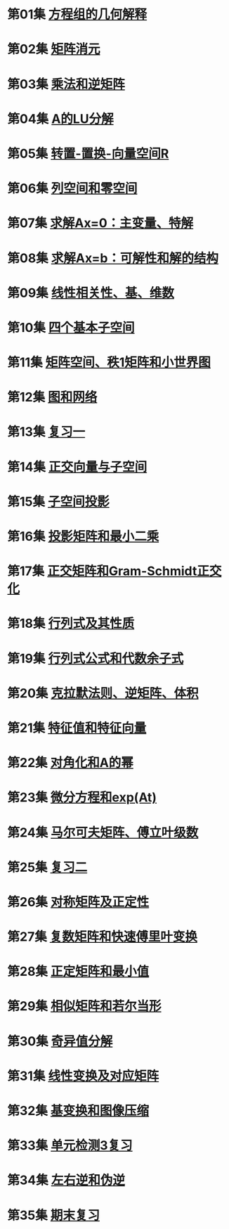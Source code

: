 # 第01集 [方程组的几何解释](https://github.com/zlotus/notes-linear-algebra/blob/master/chapter01.ipynb)

# 第02集 [矩阵消元](https://github.com/zlotus/notes-linear-algebra/blob/master/chapter02.ipynb)

# 第03集 [乘法和逆矩阵](https://github.com/zlotus/notes-linear-algebra/blob/master/chapter03.ipynb)

# 第04集 [A的LU分解](https://github.com/zlotus/notes-linear-algebra/blob/master/chapter04.ipynb)

# 第05集 [转置-置换-向量空间R](https://github.com/zlotus/notes-linear-algebra/blob/master/chapter05.ipynb)

# 第06集 [列空间和零空间](https://github.com/zlotus/notes-linear-algebra/blob/master/chapter06.ipynb)

# 第07集 [求解Ax=0：主变量、特解](https://github.com/zlotus/notes-linear-algebra/blob/master/chapter07.ipynb)

# 第08集 [求解Ax=b：可解性和解的结构](https://github.com/zlotus/notes-linear-algebra/blob/master/chapter08.ipynb)

# 第09集 [线性相关性、基、维数](https://github.com/zlotus/notes-linear-algebra/blob/master/chapter09.ipynb)

# 第10集 [四个基本子空间](https://github.com/zlotus/notes-linear-algebra/blob/master/chapter10.ipynb)

# 第11集 [矩阵空间、秩1矩阵和小世界图](https://github.com/zlotus/notes-linear-algebra/blob/master/chapter11.ipynb)

# 第12集 [图和网络](https://github.com/zlotus/notes-linear-algebra/blob/master/chapter12.ipynb)

# 第13集 [复习一](https://github.com/zlotus/notes-linear-algebra/blob/master/chapter13.ipynb)

# 第14集 [正交向量与子空间](https://github.com/zlotus/notes-linear-algebra/blob/master/chapter14.ipynb)

# 第15集 [子空间投影](https://github.com/zlotus/notes-linear-algebra/blob/master/chapter15.ipynb)

# 第16集 [投影矩阵和最小二乘](https://github.com/zlotus/notes-linear-algebra/blob/master/chapter16.ipynb)

# 第17集 [正交矩阵和Gram-Schmidt正交化](https://github.com/zlotus/notes-linear-algebra/blob/master/chapter17.ipynb)

# 第18集 [行列式及其性质](https://github.com/zlotus/notes-linear-algebra/blob/master/chapter18.ipynb)

# 第19集 [行列式公式和代数余子式](https://github.com/zlotus/notes-linear-algebra/blob/master/chapter19.ipynb)

# 第20集 [克拉默法则、逆矩阵、体积](https://github.com/zlotus/notes-linear-algebra/blob/master/chapter20.ipynb)

# 第21集 [特征值和特征向量](https://github.com/zlotus/notes-linear-algebra/blob/master/chapter21.ipynb)

# 第22集 [对角化和A的幂](https://github.com/zlotus/notes-linear-algebra/blob/master/chapter22.ipynb)

# 第23集 [微分方程和exp(At)](https://github.com/zlotus/notes-linear-algebra/blob/master/chapter23.ipynb)

# 第24集 [马尔可夫矩阵、傅立叶级数](https://github.com/zlotus/notes-linear-algebra/blob/master/chapter24.ipynb)

# 第25集 [复习二](https://github.com/zlotus/notes-linear-algebra/blob/master/chapter25.ipynb)

# 第26集 [对称矩阵及正定性](https://github.com/zlotus/notes-linear-algebra/blob/master/chapter26.ipynb)

# 第27集 [复数矩阵和快速傅里叶变换](https://github.com/zlotus/notes-linear-algebra/blob/master/chapter27.ipynb)

# 第28集 [正定矩阵和最小值](https://github.com/zlotus/notes-linear-algebra/blob/master/chapter28.ipynb)

# 第29集 [相似矩阵和若尔当形](https://github.com/zlotus/notes-linear-algebra/blob/master/chapter29.ipynb)

# 第30集 [奇异值分解](https://github.com/zlotus/notes-linear-algebra/blob/master/chapter30.ipynb)

# 第31集 [线性变换及对应矩阵](https://github.com/zlotus/notes-linear-algebra/blob/master/chapter31.ipynb)

# 第32集 [基变换和图像压缩](https://github.com/zlotus/notes-linear-algebra/blob/master/chapter32.ipynb)

# 第33集 [单元检测3复习](https://github.com/zlotus/notes-linear-algebra/blob/master/chapter33.ipynb)

# 第34集 [左右逆和伪逆](https://github.com/zlotus/notes-linear-algebra/blob/master/chapter34.ipynb)

# 第35集 [期末复习](https://github.com/zlotus/notes-linear-algebra/blob/master/chapter35.ipynb)